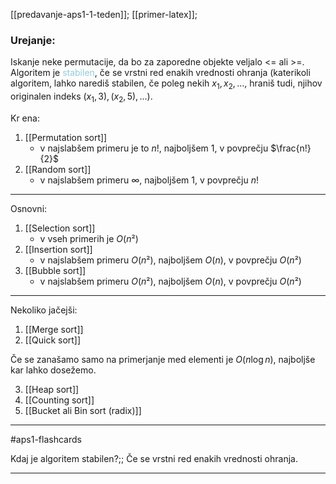 [[predavanje-aps1-1-teden]];
[[primer-latex]];
### Urejanje:
Iskanje neke permutacije, da bo za zaporedne objekte veljalo <= ali >=. Algoritem je <font color="#92cddc">stabilen</font>, če se vrstni red enakih vrednosti ohranja (katerikoli algoritem, lahko narediš stabilen, če poleg nekih $x_1, x_2, ...$, hraniš tudi, njihov originalen indeks $(x_1, 3), (x_2, 5), ...$).

Kr ena:
1. [[Permutation sort]]
	- v najslabšem primeru je to $n!$, najboljšem $1$, v povprečju $\frac{n!}{2}$
2. [[Random sort]]
	- v najslabšem primeru $\infty$, najboljšem $1$, v povprečju $n!$
---

Osnovni:
1. [[Selection sort]]
	- v vseh primerih je $O(n²)$
2. [[Insertion sort]]
	- v najslabšem primeru $O(n²)$, najboljšem $O(n)$, v povprečju $O(n²)$
3. [[Bubble sort]]
	- v najslabšem primeru $O(n²)$, najboljšem $O(n)$, v povprečju $O(n²)$

---
Nekoliko jačejši:
1) [[Merge sort]]
2) [[Quick sort]]
 
 Če se zanašamo samo na primerjanje med elementi je $O(n\log n)$, najboljše kar lahko dosežemo. 

3) [[Heap sort]]
4) [[Counting sort]]
5) [[Bucket ali Bin sort (radix)]]

 ---

#aps1-flashcards 

Kdaj je algoritem stabilen?;; Če se vrstni red enakih vrednosti ohranja.

---
